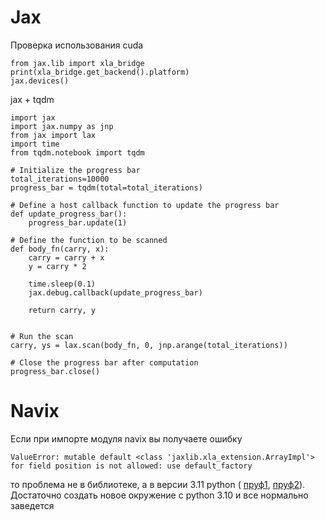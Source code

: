 # Jax

Проверка использования cuda 

~~~
from jax.lib import xla_bridge
print(xla_bridge.get_backend().platform)
jax.devices()
~~~

jax + tqdm

~~~
import jax
import jax.numpy as jnp
from jax import lax
import time
from tqdm.notebook import tqdm

# Initialize the progress bar
total_iterations=10000
progress_bar = tqdm(total=total_iterations)

# Define a host callback function to update the progress bar
def update_progress_bar():
    progress_bar.update(1)

# Define the function to be scanned
def body_fn(carry, x):
    carry = carry + x
    y = carry * 2
    
    time.sleep(0.1)
    jax.debug.callback(update_progress_bar)

    return carry, y


# Run the scan
carry, ys = lax.scan(body_fn, 0, jnp.arange(total_iterations))

# Close the progress bar after computation
progress_bar.close()
~~~

# Navix

Если при импорте модуля navix вы получаете ошибку
~~~
ValueError: mutable default <class 'jaxlib.xla_extension.ArrayImpl'> for field position is not allowed: use default_factory
~~~

то проблема не в библиотеке, а в версии 3.11 python ( [пруф1](https://github.com/huggingface/datasets/issues/5230), [пруф2](https://github.com/ray-project/ray/issues/33232)). Достаточно создать новое окружение с python 3.10 и все нормально заведется
